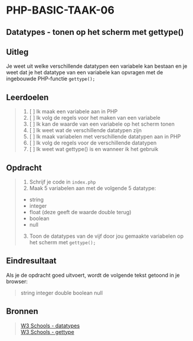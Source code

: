 # PHP-BASIC-TAAK-06
## Datatypes - tonen op het scherm met gettype()
## Uitleg
Je weet uit welke verschillende datatypen een variabele kan bestaan en
je weet dat je het datatype van een variabele kan opvragen met de ingebouwde PHP-functie `gettype();`
>
## Leerdoelen
>1. [ ] Ik maak een variabele aan in PHP
>2. [ ] Ik volg de regels voor het maken van een variabele
>3. [ ] Ik kan de waarde van een variabele op het scherm tonen
>4. [ ] Ik weet wat de verschillende datatypen zijn
>5. [ ] Ik maak variabelen met verschillende datatypen aan in PHP
>6. [ ] Ik volg de regels voor de verschillende datatypen
>7. [ ] Ik weet wat gettype() is en wanneer ik het gebruik

## Opdracht
>1. Schrijf je code in `index.php`
>2. Maak 5 variabelen aan met de volgende 5 datatype: 
>* string
>* integer
>* float (deze geeft de waarde double terug)
>* boolean
>* null
>3. Toon de datatypes van de vijf door jou gemaakte variabelen op het scherm met `gettype();`

## Eindresultaat
Als je de opdracht goed uitvoert, wordt de volgende tekst getoond in je browser: 
>string integer double boolean null

## Bronnen
>[W3 Schools - datatypes](https://www.w3schools.com/php/php_datatypes.asp)  
>[W3 Schools - gettype](https://www.w3schools.com/php/func_var_gettype.asp)


<!--- ------------ DIT COMMENTAAR LATEN STAAN AUB ------------
------------------ ------------------------------ ------------
------------------ eagle ref:41131782
------------------ ------------------------------ ------------
------------------ DIT COMMENTAAR LATEN STAAN AUB -------- -->